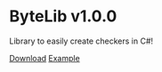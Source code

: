 # ByteLib v1.0.0

Library to easily create checkers in C#!

[Download](https://github.com/Biitez/ByteLib/releases/tag/v1.0.0)
[Example](https://github.com/Biitez/ByteLib/blob/master/Example/NordVPN.cs)

